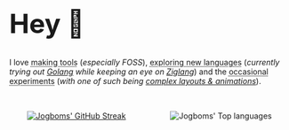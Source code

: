 <h1 style="font-size: 3rem">Hey 👋</h1>

I love <span style="text-decoration:underline;text-decoration-style: dotted;">making tools</span> (<em>especially FOSS</em>), <span style="text-decoration:underline;text-decoration-style: dotted;">exploring new languages</span> (<em>currently trying out [Golang](https://go.dev) while keeping an eye on [Ziglang](https://ziglang.org)</em>) and the <span style="text-decoration:underline;text-decoration-style: dotted;">occasional experiments</span> (<em>with one of such being [complex layouts & animations](https://saturdays-are-for-flutter.vercel.app)</em>).

<div style="display: flex; justify-content: space-around; gap: 1rem; padding-top: 2rem;">
    <a href="https://git.io/streak-stats"><img src="https://github-readme-streak-stats.herokuapp.com?user=jogboms&theme=transparent&hide_border=true&date_format=j%20M%5B%20Y%5D&mode=daily" alt="Jogboms' GitHub Streak" /></a>
    <img alt="Jogboms' Top languages" src="https://github-readme-stats.vercel.app/api/top-langs/?username=jogboms&layout=compact&hide=scss,css,html&theme=transparent&hide_border=true"/>
</div>
